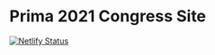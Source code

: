 # Prima 2021 Congress Site

[![Netlify Status](https://api.netlify.com/api/v1/badges/d9ea0ca3-68c6-46c5-ba7a-2a79bfd5420f/deploy-status)](https://app.netlify.com/sites/sharp-lewin-40aa32/deploys)
